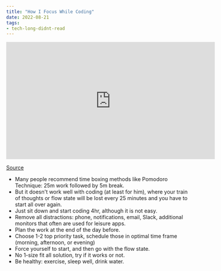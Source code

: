 ```yaml
---
title: "How I Focus While Coding"
date: 2022-08-21
tags:
- tech-long-didnt-read
---
```


<iframe width="560" height="315" src="https://www.youtube.com/embed/H68Iqm6c36U" title="YouTube video player" frameborder="0" allow="accelerometer; autoplay; clipboard-write; encrypted-media; gyroscope; picture-in-picture" allowfullscreen></iframe>

[Source](https://www.youtube.com/watch?v=H68Iqm6c36U)

- Many people recommend time boxing methods like Pomodoro Technique: 25m work followed by 5m break.
- But it doesn't work well with coding (at least for him), where your train of thoughts or flow state will be lost every 25 minutes and you have to start all over again.
- Just sit down and start coding 4hr, although it is not easy.
- Remove all distractions: phone, notifications, email, Slack, additional monitors that often are used for leisure apps.
- Plan the work at the end of the day before.
- Choose 1-2 top priority task, schedule those in optimal time frame (morning, afternoon, or evening)
- Force yourself to start, and then go with the flow state.
- No 1-size fit all solution, try if it works or not.
- Be healthy: exercise, sleep well, drink water.